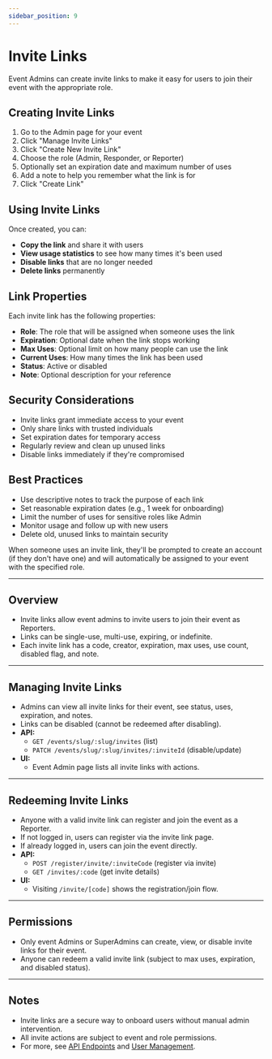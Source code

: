 ```yaml
---
sidebar_position: 9
---
```

# Invite Links

Event Admins can create invite links to make it easy for users to join their event with the appropriate role.

## Creating Invite Links

1. Go to the Admin page for your event
2. Click "Manage Invite Links"
3. Click "Create New Invite Link"
4. Choose the role (Admin, Responder, or Reporter)
5. Optionally set an expiration date and maximum number of uses
6. Add a note to help you remember what the link is for
7. Click "Create Link"

## Using Invite Links

Once created, you can:

- **Copy the link** and share it with users
- **View usage statistics** to see how many times it's been used
- **Disable links** that are no longer needed
- **Delete links** permanently

## Link Properties

Each invite link has the following properties:

- **Role**: The role that will be assigned when someone uses the link
- **Expiration**: Optional date when the link stops working
- **Max Uses**: Optional limit on how many people can use the link
- **Current Uses**: How many times the link has been used
- **Status**: Active or disabled
- **Note**: Optional description for your reference

## Security Considerations

- Invite links grant immediate access to your event
- Only share links with trusted individuals
- Set expiration dates for temporary access
- Regularly review and clean up unused links
- Disable links immediately if they're compromised

## Best Practices

- Use descriptive notes to track the purpose of each link
- Set reasonable expiration dates (e.g., 1 week for onboarding)
- Limit the number of uses for sensitive roles like Admin
- Monitor usage and follow up with new users
- Delete old, unused links to maintain security

When someone uses an invite link, they'll be prompted to create an account (if they don't have one) and will automatically be assigned to your event with the specified role.

---

## Overview
- Invite links allow event admins to invite users to join their event as Reporters.
- Links can be single-use, multi-use, expiring, or indefinite.
- Each invite link has a code, creator, expiration, max uses, use count, disabled flag, and note.

---

## Managing Invite Links
- Admins can view all invite links for their event, see status, uses, expiration, and notes.
- Links can be disabled (cannot be redeemed after disabling).
- **API:**
  - `GET /events/slug/:slug/invites` (list)
  - `PATCH /events/slug/:slug/invites/:inviteId` (disable/update)
- **UI:**
  - Event Admin page lists all invite links with actions.

---

## Redeeming Invite Links
- Anyone with a valid invite link can register and join the event as a Reporter.
- If not logged in, users can register via the invite link page.
- If already logged in, users can join the event directly.
- **API:**
  - `POST /register/invite/:inviteCode` (register via invite)
  - `GET /invites/:code` (get invite details)
- **UI:**
  - Visiting `/invite/[code]` shows the registration/join flow.

---

## Permissions
- Only event Admins or SuperAdmins can create, view, or disable invite links for their event.
- Anyone can redeem a valid invite link (subject to max uses, expiration, and disabled status).

---

## Notes
- Invite links are a secure way to onboard users without manual admin intervention.
- All invite actions are subject to event and role permissions.
- For more, see [API Endpoints](../developer-docs/api-endpoints.md) and [User Management](./user-management.md). 